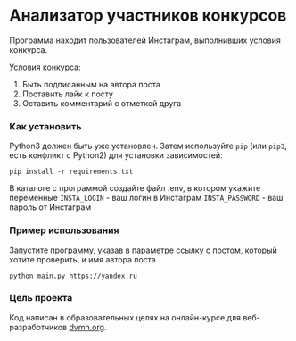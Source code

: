 # Анализатор участников конкурсов

Программа находит пользователей Инстаграм, выполнивших условия конкурса.

Условия конкурса:
1) Быть подписанным на автора поста
2) Поставить лайк к посту
3) Оставить комментарий с отметкой друга

### Как установить
Python3 должен быть уже установлен. 
Затем используйте `pip` (или `pip3`, есть конфликт с Python2) для установки зависимостей:
```
pip install -r requirements.txt
```
В каталоге с программой создайте файл .env, в котором укажите переменные
`INSTA_LOGIN` - ваш логин в Инстаграм
`INSTA_PASSWORD` - ваш пароль от Инстаграм

### Пример использования
Запустите программу, указав в параметре ссылку с постом, который хотите проверить, и имя автора поста
```
python main.py https://yandex.ru
```

### Цель проекта

Код написан в образовательных целях на онлайн-курсе для веб-разработчиков [dvmn.org](https://dvmn.org/).